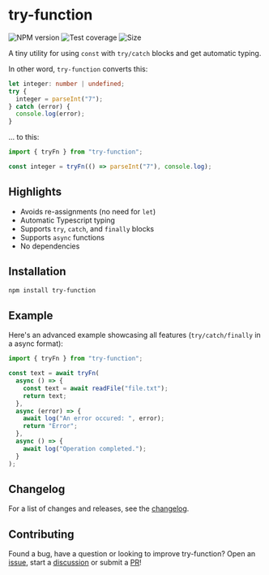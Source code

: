# try-function

![NPM version](https://img.shields.io/npm/v/try-function?style=flat-square)
![Test coverage](https://img.shields.io/codecov/c/github/alexnault/try-function?style=flat-square)
![Size](https://img.shields.io/badge/dynamic/json?color=blue&label=size&query=$.size.uncompressedSize&url=https://deno.bundlejs.com?q=try-function&style=flat-square)

A tiny utility for using `const` with `try/catch` blocks and get automatic typing.

In other word, `try-function` converts this:

```ts
let integer: number | undefined;
try {
  integer = parseInt("7");
} catch (error) {
  console.log(error);
}
```

... to this:

```ts
import { tryFn } from "try-function";

const integer = tryFn(() => parseInt("7"), console.log);
```

## Highlights

- Avoids re-assignments (no need for `let`)
- Automatic Typescript typing
- Supports `try`, `catch`, and `finally` blocks
- Supports `async` functions
- No dependencies

## Installation

```bash
npm install try-function
```

## Example

Here's an advanced example showcasing all features (`try/catch/finally` in a async format):

```ts
import { tryFn } from "try-function";

const text = await tryFn(
  async () => {
    const text = await readFile("file.txt");
    return text;
  },
  async (error) => {
    await log("An error occured: ", error);
    return "Error";
  },
  async () => {
    await log("Operation completed.");
  }
);
```

## Changelog

For a list of changes and releases, see the [changelog](https://github.com/alexnault/try-function/releases).

## Contributing

Found a bug, have a question or looking to improve try-function? Open an [issue](https://github.com/alexnault/try-function/issues/new), start a [discussion](https://github.com/alexnault/try-function/discussions/new) or submit a [PR](https://github.com/alexnault/try-function/fork)!
